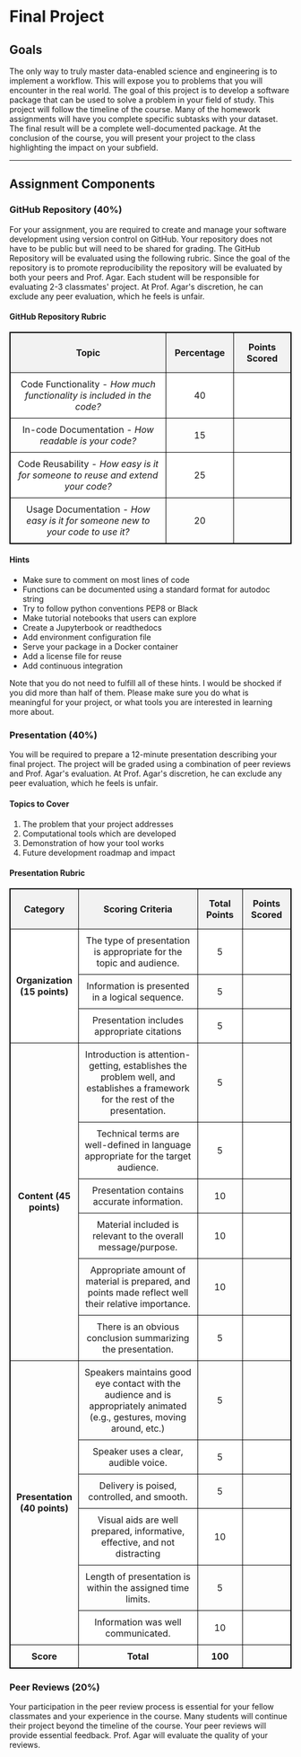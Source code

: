 # Final Project

## Goals

The only way to truly master data-enabled science and engineering is to implement a workflow. This will expose you to problems that you will encounter in the real world. The goal of this project is to develop a software package that can be used to solve a problem in your field of study. This project will follow the timeline of the course. Many of the homework assignments will have you complete specific subtasks with your dataset. The final result will be a complete well-documented package. At the conclusion of the course, you will present your project to the class highlighting the impact on your subfield.

---

## Assignment Components

### GitHub Repository (40%)

For your assignment, you are required to create and manage your software development using version control on GitHub. Your repository does not have to be public but will need to be shared for grading. The GitHub Repository will be evaluated using the following rubric. Since the goal of the repository is to promote reproducibility the repository will be evaluated by both your peers and Prof. Agar. Each student will be responsible for evaluating 2-3 classmates' project. At Prof. Agar's discretion, he can exclude any peer evaluation, which he feels is unfair.

#### GitHub Repository Rubric

<!DOCTYPE html>
<html>
<head>
    <style>
        /*Apply global styles to table, th, td, and tr*/
        table, th, td, tr {
            border: 1px solid black;
            border-collapse: collapse;
        }
        /*Center the table*/
        table.center {
            margin-left: auto;
            margin-right: auto;
        }
        /*Style the header*/
        th {
            background-color: #f2f2f2;
            text-align: center;
            padding: 15px;
        }
        /*Style the cells*/
        td {
            text-align: center;
            padding: 10px;
        }
        /*Apply zebra-striping*/
        tr:nth-child(even) {
            background-color: #f2f2f2;
        }
    </style>
</head>
<body>
    <table class="center" style="width: auto"> <!-- Changed width to auto -->
        <tr>
            <th>Topic</th>
            <th>Percentage</th>
            <th>Points Scored</th>
        </tr>
        <tr>
            <td>Code Functionality - <i>How much functionality is included in the code?</i></td>
            <td>40</td>
            <td></td>
        </tr>
        <tr>
            <td>In-code Documentation - <i>How readable is your code?</i></td>
            <td>15</td>
            <td></td>
        </tr>
        <tr>
            <td>Code Reusability - <i>How easy is it for someone to reuse and extend your code?</i></td>
            <td>25</td>
            <td></td>
        </tr>
        <tr>
            <td>Usage Documentation - <i>How easy is it for someone new to your code to use it?</i></td>
            <td>20</td>
            <td></td>
        </tr>
    </table>
</body>
</html>

#### Hints

* Make sure to comment on most lines of code
* Functions can be documented using a standard format for autodoc string
* Try to follow python conventions PEP8 or Black
* Make tutorial notebooks that users can explore
* Create a Jupyterbook or readthedocs
* Add environment configuration file
* Serve your package in a Docker container
* Add a license file for reuse
* Add continuous integration

Note that you do not need to fulfill all of these hints. I would be shocked if you did more than half of them. Please make sure you do what is meaningful for your project, or what tools you are interested in learning more about.

### Presentation (40%)

You will be required to prepare a 12-minute presentation describing your final project. The project will be graded using a combination of peer reviews and Prof. Agar's evaluation. At Prof. Agar's discretion, he can exclude any peer evaluation, which he feels is unfair.

#### Topics to Cover

1. The problem that your project addresses
1. Computational tools which are developed
1. Demonstration of how your tool works
1. Future development roadmap and impact

#### Presentation Rubric

<table class="center" style=100 width="100%">
    <style>
    tr:nth-child(even) {
    background-color: #FFFFFF;}
    border: 1px solid black;
    border-collapse: collapse;
    </style>
    <colgroup>
       <col span="1" style="width: 15%;">
       <col span="1" style="width: 75%;">
       <col span="1" style="width: 5%;">
       <col span="1" style="width: 5%;">
    </colgroup>
  <tr>
    <th style = "text-align:center">Category</th>
    <th style = "text-align:center">Scoring Criteria</th>
    <th style = "text-align:center">Total Points</th>
    <th style = "text-align:center">Points Scored</th>
  </tr>
  <tr>
    <td rowspan="3" style = "text-align:center"> <b>Organization (15 points)</b></td>
    <td style = "text-align:center">The type of presentation is appropriate for the topic and audience. </td>
    <td style = "text-align:center">5</td>
    <td>&nbsp;</td>
  </tr>
  <tr>
    <td style = "text-align:center">Information is presented in a logical sequence.</td>
    <td style = "text-align:center">5</td>
    <td>&nbsp;</td>
  </tr>
  <tr>
    <td style = "text-align:center">Presentation includes appropriate citations </td>
    <td style = "text-align:center">5</td>
    <td>&nbsp;</td>
  </tr>
  <tr>
    <td rowspan="6" style = "text-align:center"><b>Content (45 points) </b></td>
    <td style = "text-align:center">Introduction is attention-getting, establishes the problem well, and establishes a framework for the rest of the presentation.</td>
    <td style = "text-align:center">5</td>
    <td>&nbsp;</td>
  </tr>
    <tr>
    <td style = "text-align:center"> Technical terms are well-defined in language appropriate for the target audience. </td>
    <td style = "text-align:center">5</td>
    <td>&nbsp;</td>
  </tr>
    <tr>
    <td style = "text-align:center"> Presentation contains accurate information.  </td>
    <td style = "text-align:center">10</td>
    <td>&nbsp;</td>
  </tr>
    <tr>
    <td style = "text-align:center"> Material included is relevant to the overall message/purpose.
    </td>
    <td style = "text-align:center">10</td>
    <td>&nbsp;</td>
  </tr>
      <tr>
    <td style = "text-align:center"> Appropriate amount of material is prepared, and points made reflect well their relative importance.
    </td>
    <td style = "text-align:center">10</td>
    <td>&nbsp;</td>
  </tr>
    <tr>
    <td style = "text-align:center"> There is an obvious conclusion summarizing the presentation.
    </td>
    <td style = "text-align:center">5</td>
    <td>&nbsp;</td>
  </tr>
    <tr>
    <td rowspan="6" style = "text-align:center"> <b>Presentation (40 points)</b>
    </td>
    <td style = "text-align:center"> Speakers maintains good eye contact with the
audience and is appropriately animated (e.g.,
gestures, moving around, etc.)</td>
    <td style = "text-align:center">5</td>
    <td>&nbsp;</td>
  </tr>
      <tr>
    <td style = "text-align:center"> Speaker uses a clear, audible voice.
    </td>
    <td style = "text-align:center">5</td>
    <td>&nbsp;</td>
  </tr>
    </tr>
      <tr>
    <td style = "text-align:center"> Delivery is poised, controlled, and smooth.
    </td>
    <td style = "text-align:center">5</td>
    <td>&nbsp;</td>
  </tr>
    <tr>
    <td style = "text-align:center"> Visual aids are well prepared, informative,
effective, and not distracting
    </td>
    <td style = "text-align:center">10</td>
    <td>&nbsp;</td>
  </tr>
      <tr>
    <td style = "text-align:center"> Length of presentation is within the assigned
time limits.
    </td>
    <td style = "text-align:center">5</td>
    <td>&nbsp;</td>
  </tr>
        <tr>
    <td style = "text-align:center"> Information was well communicated.
    </td>
    <td style = "text-align:center">10</td>
    <td>&nbsp;</td>
  </tr>
    <tr>
    <td style = "text-align:center"> <b> Score </b>
    </td>
    <td style = "text-align:center"> <b> Total </b>
    </td>
    <td style = "text-align:center"> <b> 100 </b>
    </td>
    <td>&nbsp;</td>
  </tr>
</table>

### Peer Reviews (20%)

Your participation in the peer review process is essential for your fellow classmates and your experience in the course. Many students will continue their project beyond the timeline of the course. Your peer reviews will provide essential feedback. Prof. Agar will evaluate the quality of your reviews. 
